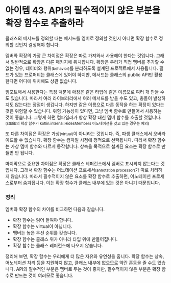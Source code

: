 # 아이템 43. API의 필수적이지 않은 부분을 확장 함수로 추출하라

클래스의 메서드를 정의할 때는 메서드를 멤버로 정의할 것인지 아니면 확장 함수로 정의할 것인지 결정해야 합니다.

멤버와 확장의 가장 큰 차이점은 확장은 따로 가져와서 사용해야 한다는 것입니다. 그래서 일반적으로 확장은 다른 패키지에 위치합니다. 확장은 우리가 직접 멤버를 추가할 수 없는 경우, 데이터와 행위<small>(behavior)</small>를 분리하도록 설계된 프로젝트에서 사용됩니다. 필드가 있는 프로퍼티는 클래스에 있어야 하지만, 메서드는 클래스의 public API만 활용한다면 어디에 위치해도 상관 없습니다.

임포트해서 사용한다는 특징 덕분에 확장은 같은 타입에 같은 이름으로 여러 개 만들 수도 있습니다. 따라서 여러 라이브러리에서 여러 메서드를 받을 수도 있고, 충돌이 발생하지도 않는다는 장점이 생깁니다. 하지만 같은 이름으로 다른 동작을 하는 확장이 있다는 것은 위험할 수 있습니다. 위험 가능성이 있다면, 그냥 멤버 함수로 만들어서 사용하는 것이 좋습니다. 그렇게 하면 컴파일러가 항상 확장 대신 멤버 함수를 호출할 것입니다.<small>(stblib의 확장 함수가 kotlin.internal.HidesMembers 어노테이션을 갖고 있는 경우는 예외)</small>

또 다른 차이점은 확장은 가상<small>(virtual)</small>이 아니라는 것입니다. 즉, 파생 클래스에서 오버라이드할 수 없습니다. 확장 함수는 컴파일 시점에 정적으로 선택됩니다. 따라서 확장 함수는 가상 멤버 함수와 다르게 동작합니다. 상속을 목적으로 설계된 요소는 확장 함수로 만들면 안 됩니다.

마지막으로 중요한 차이점은 확장은 클래스 레퍼런스에서 멤버로 표시되지 않는다는 것입니다. 그래서 확장 함수는 어노테이션 프로세서<small>(annotation processor)</small>가 따로 처리하지 않습니다. 따라서 필수적이지 않은 요소를 확장 함수로 추출하면, 어노테이션 프로세스로부터 숨겨집니다. 이는 확장 함수가 클래스 내부에 있는 것은 아니기 때문입니다.

### 정리

멤버와 확장 함수의 차이를 비교하면 다음과 같습니다.

- 확장 함수는 읽어 들여야 합니다.
- 확장 함수는 virtual이 아닙니다.
- 멤버는 높은 우선 순위를 갖습니다.
- 확장 함수는 클래스 위가 아니라 타입 위에 만들어집니다.
- 확장 함수는 클래스 레퍼런스에 나오지 않습니다.

정리해 보면, 확장 함수는 우리에게 더 많은 자유와 유연성을 줍니다. 확장 함수는 상속, 어노테이션 처리 등을 지원하지 않고, 클래스 내부에 없으므로 약간 혼동을 줄 수도 있습니다. API의 필수적인 부분은 멤버로 두는 것이 좋지만, 필수적이지 않은 부분은 확장 함수로 만드는 것이 여러모로 좋습니다.